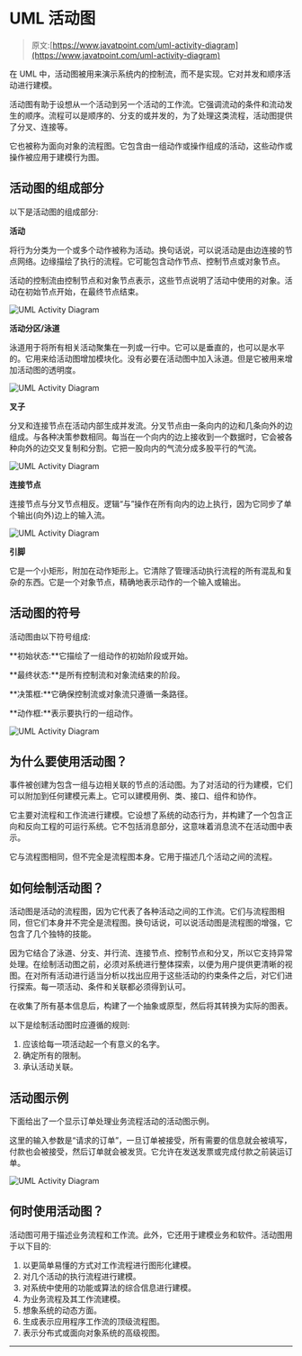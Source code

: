 # UML 活动图

> 原文:[https://www.javatpoint.com/uml-activity-diagram](https://www.javatpoint.com/uml-activity-diagram)

在 UML 中，活动图被用来演示系统内的控制流，而不是实现。它对并发和顺序活动进行建模。

活动图有助于设想从一个活动到另一个活动的工作流。它强调流动的条件和流动发生的顺序。流程可以是顺序的、分支的或并发的，为了处理这类流程，活动图提供了分叉、连接等。

它也被称为面向对象的流程图。它包含由一组动作或操作组成的活动，这些动作或操作被应用于建模行为图。

## 活动图的组成部分

以下是活动图的组成部分:

**活动**

将行为分类为一个或多个动作被称为活动。换句话说，可以说活动是由边连接的节点网络。边缘描绘了执行的流程。它可能包含动作节点、控制节点或对象节点。

活动的控制流由控制节点和对象节点表示，这些节点说明了活动中使用的对象。活动在初始节点开始，在最终节点结束。

![UML Activity Diagram](../Images/7242f976f9a7e1d98cbed9af35c0e3d5.png)

**活动分区/泳道**

泳道用于将所有相关活动聚集在一列或一行中。它可以是垂直的，也可以是水平的。它用来给活动图增加模块化。没有必要在活动图中加入泳道。但是它被用来增加活动图的透明度。

![UML Activity Diagram](../Images/d150a8e1615be03565de7f53d8b59723.png)

**叉子**

分叉和连接节点在活动内部生成并发流。分叉节点由一条向内的边和几条向外的边组成。与各种决策参数相同。每当在一个向内的边上接收到一个数据时，它会被各种向外的边交叉复制和分割。它把一股向内的气流分成多股平行的气流。

![UML Activity Diagram](../Images/d8a08ca44f2e6e1cd64db33f988e72d7.png)

**连接节点**

连接节点与分叉节点相反。逻辑“与”操作在所有向内的边上执行，因为它同步了单个输出(向外)边上的输入流。

![UML Activity Diagram](../Images/8e96f907ad193331f659b3ee418b36f9.png)

**引脚**

它是一个小矩形，附加在动作矩形上。它清除了管理活动执行流程的所有混乱和复杂的东西。它是一个对象节点，精确地表示动作的一个输入或输出。

## 活动图的符号

活动图由以下符号组成:

**初始状态:**它描绘了一组动作的初始阶段或开始。

**最终状态:**是所有控制流和对象流结束的阶段。

**决策框:**它确保控制流或对象流只遵循一条路径。

**动作框:**表示要执行的一组动作。

![UML Activity Diagram](../Images/2355e6678bf13bd3e995292a694dc11d.png)

## 为什么要使用活动图？

事件被创建为包含一组与边相关联的节点的活动图。为了对活动的行为建模，它们可以附加到任何建模元素上。它可以建模用例、类、接口、组件和协作。

它主要对流程和工作流进行建模。它设想了系统的动态行为，并构建了一个包含正向和反向工程的可运行系统。它不包括消息部分，这意味着消息流不在活动图中表示。

它与流程图相同，但不完全是流程图本身。它用于描述几个活动之间的流程。

## 如何绘制活动图？

活动图是活动的流程图，因为它代表了各种活动之间的工作流。它们与流程图相同，但它们本身并不完全是流程图。换句话说，可以说活动图是流程图的增强，它包含了几个独特的技能。

因为它结合了泳道、分支、并行流、连接节点、控制节点和分叉，所以它支持异常处理。在绘制活动图之前，必须对系统进行整体探索，以便为用户提供更清晰的视图。在对所有活动进行适当分析以找出应用于这些活动的约束条件之后，对它们进行探索。每一项活动、条件和关联都必须得到认可。

在收集了所有基本信息后，构建了一个抽象或原型，然后将其转换为实际的图表。

以下是绘制活动图时应遵循的规则:

1.  应该给每一项活动起一个有意义的名字。
2.  确定所有的限制。
3.  承认活动关联。

## 活动图示例

下面给出了一个显示订单处理业务流程活动的活动图示例。

这里的输入参数是“请求的订单”，一旦订单被接受，所有需要的信息就会被填写，付款也会被接受，然后订单就会被发货。它允许在发送发票或完成付款之前装运订单。

![UML Activity Diagram](../Images/833892d8861340764abe5fc82d612535.png)

## 何时使用活动图？

活动图可用于描述业务流程和工作流。此外，它还用于建模业务和软件。活动图用于以下目的:

1.  以更简单易懂的方式对工作流程进行图形化建模。
2.  对几个活动的执行流程进行建模。
3.  对系统中使用的功能或算法的综合信息进行建模。
4.  为业务流程及其工作流建模。
5.  想象系统的动态方面。
6.  生成表示应用程序工作流的顶级流程图。
7.  表示分布式或面向对象系统的高级视图。

* * *